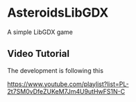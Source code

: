 # AsteroidsLibGDX
A simple LibGDX game

## Video Tutorial

The development is following this

https://www.youtube.com/playlist?list=PL-2t7SM0vDfeZUKeM7Jm4U9utHwFS1N-C